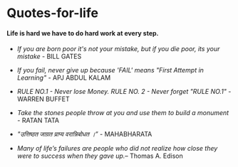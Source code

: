 # Quotes-for-life
#### Life is hard we have to do hard work at every step.


- *If you are born poor it's not your mistake, but if you die poor, its your mistake* - BILL GATES
- *If you fail, never give up because 'FAIL' means "First Attempt in Learning"* - APJ ABDUL KALAM
- *RULE NO.1 - Never lose Money. RULE NO. 2 - Never forget "RULE NO.1"* - WARREN BUFFET
- *Take the stones people throw at you and use them to build a monument* - RATAN TATA
- *"उत्तिष्ठत जाग्रत प्राप्य वरान्निबोधत ।”* - MAHABHARATA



- *Many of life’s failures are people who did not realize how close they were to success when they gave up.*– Thomas A. Edison


